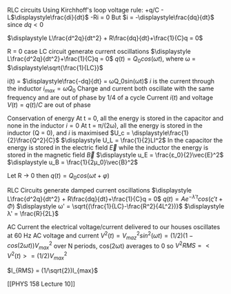 RLC circuits
Using Kirchhoff's loop voltage rule:
+q/C - L$\displaystyle\frac{di}{dt}$ -Ri = 0
But $i = -\displaystyle\frac{dq}{dt}$
	since $dq < 0$

$\displaystyle L\frac{d^2q}{dt^2} + R\frac{dq}{dt}+\frac{1}{C}q = 0$

R = 0 case
LC circuit
	generate current oscillations
$\displaystyle L\frac{d^2q}{dt^2}+\frac{1}{C}q = 0$
$q(t) = Q_0cos(ωt)$, where ω = $\displaystyle\sqrt{\frac{1}{LC}}$

i(t) = $\displaystyle\frac{-dq}{dt} = ωQ_0sin(ωt)$
	$i$ is the current through the inductor
	$i_{max} = ωQ_0$
	Charge and current both oscillate with the same frequency and are out of phase by 1/4 of a cycle
	Current $i(t)$ and voltage $V(t) = q(t)/C$ are out of phase

Conservation of energy
At t = 0, all the energy is stored in the capacitor and none in the inductor $i=0$
At t = π/(2ω), all the energy is stored in the inductor (Q = 0), and $i$ is maximised
	$U_c = \displaystyle\frac{1}{2}\frac{Q^2}{C}$
	$\displaystyle U_L = \frac{1}{2}LI^2$
In the capacitor the energy is stored in the electric field $\vec{E}$ while the inductor the energy is stored in the magnetic field $\vec{B}$
	$\displaystyle u_E = \frac{ε_0}{2}\vec{E}^2$
	$\displaystyle u_B = \frac{1}{2μ_0}\vec{B}^2$

Let R -> 0 then
	$q(t) = Q_0cos(ωt + φ)$

RLC Circuits
	generate damped current oscillations
	$\displaystyle L\frac{d^2q}{dt^2} + R\frac{dq}{dt}+\frac{1}{C}q = 0$
	$\displaystyle q(t) = Ae^{-λ't}cos(ς't + Φ)$
	$\displaystyle ω' = \sqrt{(\frac{1}{LC}-\frac{R^2}{4L^2})}$
	$\displaystyle λ' = \frac{R}{2L}$

AC Current
the electrical voltage/current delivered to our houses oscillates at 60 Hz
AC voltage and current
$V^2(t) = V^2_{maz}sin^2(ωt) = (1/2)(1-cos(2ωt))V^2_{max}$
over N periods, cos(2ωt) averages to 0 so
$V^2{RMS} = <V^2(t)> = (1/2)V^2_{max}$

$I_{RMS} = (1/\sqrt{2})I_{max}$

[[PHYS 158 Lecture 10]]
